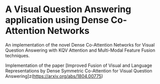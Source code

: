 # A Visual Question Answering application using Dense Co- Attention Networks
An implementation of the novel Dense Co-Attention Networks for Visual Question Answering with KQV Attention and Multi-Modal Feature Fusion techniques.

Implementation of the paper [Improved Fusion of Visual and Language Representations by Dense Symmetric Co-Attention for Visual Question Answering]z(https://arxiv.org/abs/1804.00775)
